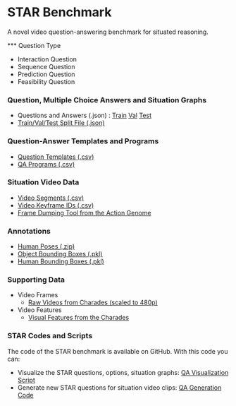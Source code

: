   # STAR Benchmark  
  
  A novel video question-answering benchmark for situated reasoning. 
  
  *** Question Type  
  * Interaction Question
  * Sequence Question
  * Prediction Question
  * Feasibility Question

  ### Question, Multiple Choice Answers and Situation Graphs  
   * Questions and Answers (.json) : [Train](https://stardata.s3.amazonaws.com/Question_Answer_SituationGraph/STAR_train.json) [Val](https://stardata.s3.amazonaws.com/Question_Answer_SituationGraph/STAR_val.json) [Test](https://stardata.s3.amazonaws.com/Question_Answer_SituationGraph/STAR_test.json)
   * [Train/Val/Test Split File (.json)](https://stardata.s3.amazonaws.com/Question_Answer_SituationGraph/split_file.json)
   
  ### Question-Answer Templates and Programs  
   * [Question Templates (.csv)](https://stardata.s3.amazonaws.com/Templates_Programs/QA_templates.csv)
   * [QA Programs (.csv)](https://stardata.s3.amazonaws.com/Templates_Programs/QA_programs.csv)
   
  ### Situation Video Data  
   * [Video Segments (.csv)](https://stardata.s3.amazonaws.com/Situation_Video_Data/Video_Segments.csv)
   * [Video Keyframe IDs (.csv)](https://stardata.s3.amazonaws.com/Situation_Video_Data/Video_Keyframe_IDs.csv)
   * [Frame Dumping Tool from the Action Genome](https://github.com/JingweiJ/ActionGenome)
   
  ### Annotations  
   * [Human Poses (.zip)](https://stardata.s3.amazonaws.com/Annotations/pose.zip)
   * [Object Bounding Boxes (.pkl)](https://stardata.s3.amazonaws.com/Annotations/object_bbox_and_relationship.pkl)
   * [Human Bounding Boxes (.pkl)](https://stardata.s3.amazonaws.com/Annotations/person_bbox.pkl)
    
  ### Supporting Data  
  * Video Frames
    * [Raw Videos from Charades (scaled to 480p)](http://ai2-website.s3.amazonaws.com/data/Charades_v1_480.zip)
  * Video Features
    * [Visual Features from the Charades](https://prior.allenai.org/projects/charades)
    
  ### STAR Codes and Scripts  
  The code of the STAR benchmark is available on GitHub. With this code you can:
   * Visualize the STAR questions, options, situation graphs: [QA Visualization Script](https://github.com/csbobby/QAGeneration/tree/release/code/QA_show_script)
   * Generate new STAR questions for situation video clips: [QA Generation Code](https://github.com/csbobby/QAGeneration/tree/release/code)






